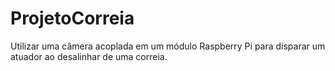 # ProjetoCorreia
Utilizar uma câmera acoplada em um módulo Raspberry Pi para disparar um atuador ao desalinhar de uma correia.
